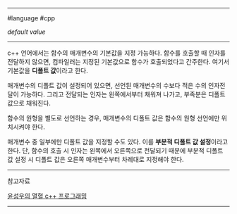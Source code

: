 
---

#language #cpp 

*default value*

---

c++ 언어에서는 함수의 매개변수의 기본값을 지정 가능하다. 함수를 호출할 때 인자를 전달하지 않으면, 컴파일러는 지정된 기본값으로 함수가 호출되었다고 간주한다. 여기서 기본값을 **디폴트 값**이라고 한다.

매개변수의 디폴트 값이 설정되어 있으면, 선언된 매개변수의 수보다 적은 수의 인자전달이 가능하다. 그리고 전달되는 인자는 왼쪽에서부터 채워져 나가고, 부족분은 디폴트 값으로 채워진다.

함수의 원형을 별도로 선언하는 경우, 매개변수의 디폴트 값은 함수의 원형 선언에만 위치시켜야 한다.

매개변수 중 일부에만 디폴트 값을 지정할 수도 있다. 이를 **부분적 디폴트 값 설정**이라고 한다. 단, 함수의 호출 시 인자는 왼쪽에서 오른쪽으로 전달되기 때문에 부분적 디폴트 값 설정 시 디폴트 값은 오른쪽 매개변수부터 차례대로 지정해야 한다.

---

참고자료

[윤성우의 열혈 c++ 프로그래밍](https://product.kyobobook.co.kr/detail/S000001589147)

---